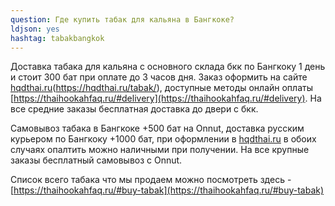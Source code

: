 ```yaml
---
question: Где купить табак для кальяна в Бангкоке?
ldjson: yes 
hashtag: tabakbangkok
---
```


Доставка табака для кальяна с основного склада бкк по Бангкоку 1 день и стоит 300 бат при оплате до 3 часов дня. Заказ оформить на сайте [hqdthai.ru](https://hqdthai.ru/tabak/)(https://hqdthai.ru/tabak/), доступные методы онлайн оплаты [https://thaihookahfaq.ru/#delivery](https://thaihookahfaq.ru/#delivery).  На все средние заказы бесплатная доставка до двери с бкк.

Самовывоз табака в Бангкоке +500 бат на Onnut, доставка русским курьером по Бангкоку +1000 бат, при оформлении в [hqdthai.ru](https://hqdthai.ru/tabak/) в обоих случаях опалтить можно наличными при получении. На все крупные заказы бесплатный самовывоз с Onnut.

Список всего табака что мы продаем можно посмотреть здесь -  [https://thaihookahfaq.ru/#buy-tabak](https://thaihookahfaq.ru/#buy-tabak)


